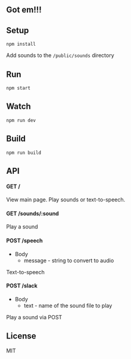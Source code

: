 Got em!!!
---

Setup
---

```
npm install
```

Add sounds to the `/public/sounds` directory

Run
---

```
npm start
```

Watch
---

```
npm run dev
```

Build
---

```
npm run build
```

API
---

#### GET /

View main page. Play sounds or text-to-speech.

#### GET /sounds/:sound

Play a sound

#### POST /speech

* Body
  * message - string to convert to audio

Text-to-speech

#### POST /slack

* Body
  * text - name of the sound file to play

Play a sound via POST

License
---

MIT
